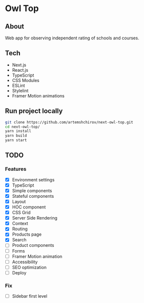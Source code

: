 # Owl Top

## About

Web app for observing independent rating of schools and courses.

## Tech

- Next.js
- React.js
- TypeScript
- CSS Modules
- ESLint
- Stylelint
- Framer Motion animations

## Run project locally

```bash
git clone https://github.com/artemshchirov/next-owl-top.git
cd next-owl-top/
yarn install
yarn build
yarn start
```

## TODO

### Features

- [x] Environment settings
- [x] TypeScript
- [x] Simple components
- [x] Stateful components
- [x] Layout
- [x] HOC component
- [x] CSS Grid
- [x] Server Side Rendering
- [x] Context
- [x] Routing
- [x] Products page
- [x] Search
- [ ] Product components
- [ ] Forms
- [ ] Framer Motion animation
- [ ] Accessibility
- [ ] SEO optimization
- [ ] Deploy

### Fix

- [ ] Sidebar first level
